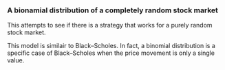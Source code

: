 <h3>A bionamial distribution of a completely random stock market</h3>

This attempts to see if there is a strategy that works for a purely random stock market.

This model is similair to Black–Scholes. In fact, a binomial distribution is a specific case of Black–Scholes when the price movement is only a single value. 
